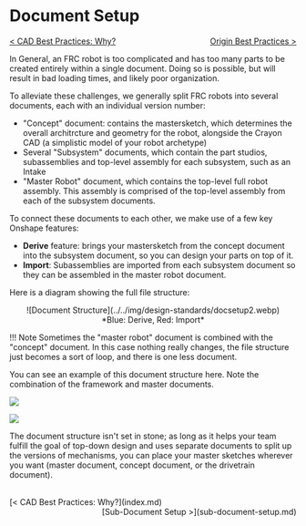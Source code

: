 <style>
.right{
    float:right;
}

.left{
    float:left;
}
</style>

# Document Setup

<span class="left">[< CAD Best Practices: Why?](index.md)</span> <span class="right">[Origin Best Practices >](origins.md)</span>
<br>

In General, an FRC robot is too complicated and has too many parts to be created entirely within a single document. Doing so is possible, but will result in bad loading times, and likely poor organization. 

To alleviate these challenges, we generally split FRC robots into several documents, each with an individual version number:

- "Concept" document: contains the mastersketch, which determines the overall architrcture and geometry for the robot, alongside the Crayon CAD (a simplistic model of your robot archetype)
- Several "Subsystem" documents, which contain the part studios, subassemblies and top-level assembly for each subsystem, such as an Intake
- "Master Robot" document, which contains the top-level full robot assembly. This assembly is comprised of the top-level assembly from each of the subsystem documents.

To connect these documents to each other, we make use of a few key Onshape features:

- **Derive** feature: brings your mastersketch from the concept document into the subsystem document, so you can design your parts on top of it.
- **Import**: Subassemblies are imported from each subsystem document so they can be assembled in the master robot document.

Here is a diagram showing the full file structure:

<center>![Document Structure](../../img/design-standards/docsetup2.webp)</center>

<center> *Blue: Derive, Red: Import* </center>

!!! Note
    Sometimes the "master robot" document is combined with the "concept" document. In this case nothing really changes, the file structure just becomes a sort of loop, and there is one less document.

You can see an example of this document structure here. Note the combination of the framework and master documents.

![](../../img/design-standards/docsetup3.png)

![](../../img/design-standards/docsetup4.png)

The document structure isn't set in stone; as long as it helps your team fulfill the goal of top-down design and uses separate documents to split up the versions of mechanisms, you can place your master sketches wherever you want (master document, concept document, or the drivetrain document).

<br>
<span class="left">[< CAD Best Practices: Why?](index.md)</span> <span class="right">[Sub-Document Setup >](sub-document-setup.md)</span>
<br>
<br>
